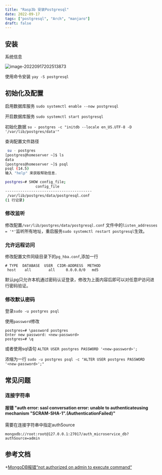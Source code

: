 ```yaml
---
title: "Rasp3b 安装Postgresql"
date: 2022-09-17
tags: ["postgresql", "Arch", "manjaro"]
draft: false
---
```




## 安装

系统信息

![image-20220917202513873](https://assets.czyt.tech/img/rasp3binfo.png)



使用命令安装 `yay -S postgresql`

## 初始化及配置

启用数据库服务 `sudo systemctl enable --now postgresql`

开启数据库服务 `sudo systemctl start postgresql`

初始化数据 `su - postgres -c "initdb --locale en_US.UTF-8 -D '/var/lib/postgres/data'"`

查询配置文件路径

```bash
 su - postgres
[postgres@homeserver ~]$ ls
data
[postgres@homeserver ~]$ psql
psql (14.5)
输入 "help" 来获取帮助信息.

postgres=# SHOW config_file;
              config_file
----------------------------------------
 /var/lib/postgres/data/postgresql.conf
(1 行记录)
```

### 修改监听

修改配置`/var/lib/postgres/data/postgresql.conf` 文件中的`listen_addresses = '*'`监听所有地址，重启服务`sudo systemctl restart postgresql`生效。

### 允许远程访问

修改配置文件同级目录下的`pg_hba.conf`,添加一行

```
# TYPE  DATABASE  USER  CIDR-ADDRESS  METHOD
 host 	 all  		all 	0.0.0.0/0	md5
```

默认pg只允许本机通过密码认证登录，修改为上面内容后即可以对任意IP访问进行密码验证。

### 修改默认密码

登录`sudo -u postgres psql`

使用`password`修改

```none
postgres=# \password postgres
Enter new password: <new-password>
postgres=# \q
```

或者使用sql语句 `ALTER USER postgres PASSWORD '<new-password>';`

浓缩为一行 `sudo -u postgres psql -c "ALTER USER postgres PASSWORD '<new-password>';"`

## 常见问题

### 连接字符串

#### 报错 "auth error: sasl conversation error: unable to authenticateusing mechanism "SCRAM-SHA-1".(AuthenticationFailed)"

需要在连接字符串中指定authSource 

```
mongodb://root:root@127.0.0.1:27017/auth_microservice_db?authSource=admin
```



## 参考文档

+[MongoDB报错“not authorized on admin to execute command“](https://xiaoligege.blog.csdn.net/article/details/108749801)